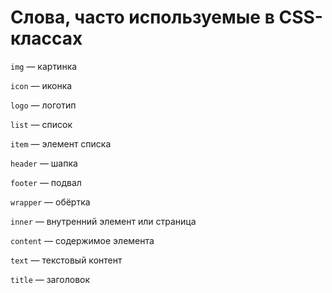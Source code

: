 # Слова, часто используемые в CSS-классах

`img` — картинка

`icon` — иконка

`logo` — логотип

`list` — список

`item` — элемент списка

`header` — шапка

`footer` — подвал

`wrapper` — обёртка

`inner` — внутренний элемент или страница

`content` — содержимое элемента

`text` — текстовый контент

`title` — заголовок
